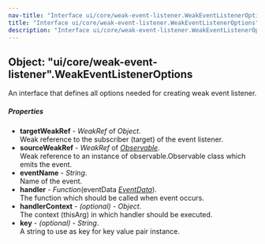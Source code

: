 ```yaml
---
nav-title: "Interface ui/core/weak-event-listener.WeakEventListenerOptions"
title: "Interface ui/core/weak-event-listener.WeakEventListenerOptions"
description: "Interface ui/core/weak-event-listener.WeakEventListenerOptions"
---
```

## Object: "ui/core/weak-event-listener".WeakEventListenerOptions  
An interface that defines all options needed for creating weak event listener.

##### Properties
 - **targetWeakRef** - _WeakRef_ of _Object_.    
  Weak reference to the subscriber (target) of the event listener.
 - **sourceWeakRef** - _WeakRef_ of [_Observable_](../../../data/observable/Observable.md).    
  Weak reference to an instance of observable.Observable class which emits the event.
 - **eventName** - _String_.    
  Name of the event.
 - **handler** - _Function_(eventData [_EventData_](../../../data/observable/EventData.md)).    
  The function which should be called when event occurs.
 - **handlerContext** - _(optional)_ - _Object_.    
  The context (thisArg) in which handler should be executed.
 - **key** - _(optional)_ - _String_.    
  A string to use as key for key value pair instance.